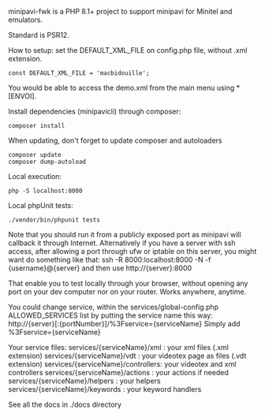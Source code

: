 minipavi-fwk is a PHP 8.1+ project to support minipavi for Minitel and emulators.

Standard is PSR12.

How to setup:
set the DEFAULT_XML_FILE on config.php file, without .xml extension.
```
const DEFAULT_XML_FILE = 'macbidouille';
```
You would be able to access the demo.xml from the main menu using * [ENVOI].

Install dependencies (minipavicli) through composer:
```
composer install
```

When updating, don't forget to update composer and autoloaders
```
composer update
composer dump-autoload
```


Local execution:
```
php -S localhost:8000
```

Local phpUnit tests:
```
./vendor/bin/phpunit tests
```

Note that you should run it from a publicly exposed port as minipavi will callback it through Internet.
Alternatively if you have a server with ssh access, after allowing a port through ufw or iptable on this server, you might want do something like that:
ssh -R 8000:localhost:8000 -N -f {username}@{server}
and then use http://{server}:8000

That enable you to test locally through your browser, without opening any port on your dev computer nor on your router.
Works anywhere, anytime.


You could change service, within the services/global-config.php ALLOWED_SERVICES list by putting the service name this way:
http://{server}[:{portNumber}]/%3Fservice={serviceName}
Simply add %3Fservice={serviceName}


Your service files:
services/{serviceName}/xml : your xml files (.xml extension)
services/{serviceName}/vdt : your videotex page as files (.vdt extension)
services/{serviceName}/controllers: your videotex and xml controllers
services/{serviceName}/actions : your actions if needed
services/{serviceName}/helpers : your helpers
services/{serviceName}/keywords : your keyword handlers

See all the docs in ./docs directory
